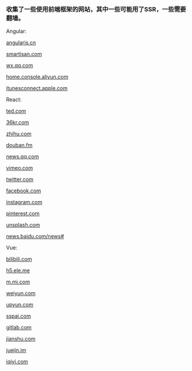 ### 收集了一些使用前端框架的网站，其中一些可能用了SSR，一些需要翻墙。

Angular:

  [angularjs.cn](//angularjs.cn)
  
  [smartisan.com](//smartisan.com)
  
  [wx.qq.com](//wx.qq.com)
  
  [home.console.aliyun.com](//home.console.aliyun.com)
  
  [itunesconnect.apple.com](//itunesconnect.apple.com)
  

React:

  [ted.com](//ted.com)
  
  [36kr.com](36kr.com)
  
  [zhihu.com](//zhihu.com)
  
  [douban.fm](//douban.fm)
  
  [news.qq.com](//news.qq.com)
  
  [vimeo.com](//vimeo.com)
  
  [twitter.com](//twitter.com)
  
  [facebook.com](//facebook.com)
  
  [instagram.com](//instagram.com)
  
  [pinterest.com](//pinterest.com)
  
  [unsplash.com](//unsplash.com)
  
  [news.baidu.com/news#](//news.baidu.com/news#)

Vue:

  [bilibili.com](//bilibili.com)
  
  [h5.ele.me](//h5.ele.me)
  
  [m.mi.com](//m.mi.com)
  
  [weiyun.com](//weiyun.com)
  
  [upyun.com](//upyun.com)
  
  [sspai.com](//sspai.com)
  
  [gitlab.com](//gitlab.com)
  
  [jianshu.com](//jianshu.com)
  
  [juejin.im](//juejin.im)
  
  [iqiyi.com](//iqiyi.com)
